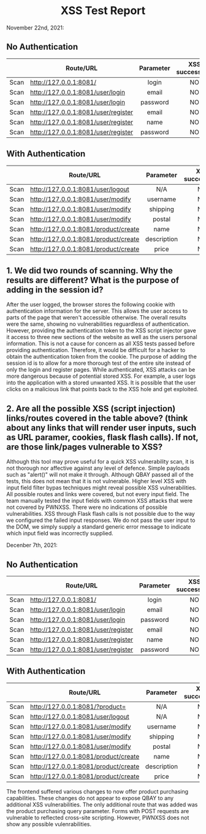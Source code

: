 <center> <h1>XSS Test Report</h1> </center>


November 22nd, 2021:

## No Authentication

|      | Route/URL                      | Parameter | XSS successful? |
|:----:|--------------------------------|:---------:|:--------------------------:|
| Scan  | http://127.0.0.1:8081/         |  login  |             NO             |
| Scan  | http://127.0.0.1:8081/user/login    | email  |             NO           |
| Scan  | http://127.0.0.1:8081/user/login    | password  |             NO           |  
| Scan | http://127.0.0.1:8081/user/register | email |             NO             |
| Scan | http://127.0.0.1:8081/user/register | name |             NO             |
| Scan | http://127.0.0.1:8081/user/register | password |             NO             |


## With Authentication

|      | Route/URL                      | Parameter | XSS successful? |
|:----:|--------------------------------|:---------:|:--------------------------:|
| Scan | http://127.0.0.1:8081/user/logout       | N/A  |    NO             |  
| Scan | http://127.0.0.1:8081/user/modify | username  |             NO             |
| Scan | http://127.0.0.1:8081/user/modify | shipping  |             NO             |
| Scan | http://127.0.0.1:8081/user/modify | postal  |             NO             |
| Scan | http://127.0.0.1:8081/product/create | name |             NO             |  
| Scan | http://127.0.0.1:8081/product/create | description |           NO           |  
| Scan | http://127.0.0.1:8081/product/create | price |             NO             |  





## 1. We did two rounds of scanning. Why the results are different? What is the purpose of adding in the session id?
After the user logged, the browser stores the following cookie with authentication information for the server. This allows the user access to parts of the page that weren't accessible otherwise. The overall results were the same, showing no vulnerabilities reguardless of authentication. However, providing the authentication token to the XSS script injector gave it access to three new sections of the website as well as the users personal information. This is not a cause for concern as all XSS tests passed before providing authentication. Therefore, it would be difficult for a hacker to obtain the authentication token from the cookie. The purpose of adding the session id is to allow for a more thorough test of the entire site instead of only the login and register pages. While authenticated, XSS attacks can be more dangerous because of potential stored XSS. For example, a user logs into the application with a stored unwanted XSS. It is possible that the user clicks on a malicious link that points back to the XSS hole and get exploited.

## 2. Are all the possible XSS (script injection) links/routes covered in the table above? (think about any links that will render user inputs, such as URL paramer, cookies, flask flash calls). If not, are those link/pages vulnerable to XSS?
Although this tool may prove useful for a quick XSS vulnerability scan, it is not thorough nor affective against any level of defence. Simple payloads such as "alert()" will not make it through. Although QBAY passed all of the tests, this does not mean that it is not vulnerable. Higher level XSS with input field filter bypas techniques might reveal possible XSS vulnerabilities. All possible routes and links were covered, but not every input field. The team manually tested the input fields with common XSS attacks that were not covered by PWNXSS. There were no indications of possible vulnerabilities. XSS through Flask flash calls is not possible due to the way we configured the failed input responses. We do not pass the user input to the DOM, we simply supply a standard generic error message to indicate which input field was incorrectly supplied.
</br>


Decenber 7th, 2021:

## No Authentication

|      | Route/URL                      | Parameter | XSS successful? |
|:----:|--------------------------------|:---------:|:--------------------------:|
| Scan  | http://127.0.0.1:8081/         |  login  |             NO             |
| Scan  | http://127.0.0.1:8081/user/login    | email  |             NO           |
| Scan  | http://127.0.0.1:8081/user/login    | password  |             NO           |  
| Scan | http://127.0.0.1:8081/user/register | email |             NO             |
| Scan | http://127.0.0.1:8081/user/register | name |             NO             |
| Scan | http://127.0.0.1:8081/user/register | password |             NO             |


## With Authentication

|      | Route/URL                      | Parameter | XSS successful? |
|:----:|--------------------------------|:---------:|:--------------------------:|
| Scan | http://127.0.0.1:8081/?product=      | N/A  |    NO             |  
| Scan | http://127.0.0.1:8081/user/logout       | N/A  |    NO             |  
| Scan | http://127.0.0.1:8081/user/modify | username  |             NO             |
| Scan | http://127.0.0.1:8081/user/modify | shipping  |             NO             |
| Scan | http://127.0.0.1:8081/user/modify | postal  |             NO             |
| Scan | http://127.0.0.1:8081/product/create | name |             NO             |  
| Scan | http://127.0.0.1:8081/product/create | description |           NO           |  
| Scan | http://127.0.0.1:8081/product/create | price |             NO             |  


The frontend suffered various changes to now offer product purchasing capabilities. These changes do not appear to expose QBAY to any additional XSS vulnerabilities. The only additional route that was added was the product purchasing query parameter. Forms with POST requests are vulnerable to reflected cross-site scripting. However, PWNXSS does not show any possible vulenrabilities. 


